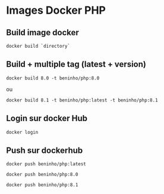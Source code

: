 # Images Docker PHP

## Build image docker
```
docker build `directory`
```

## Build + multiple tag (latest + version)
```
docker build 8.0 -t beninho/php:8.0
```
ou
```
docker build 8.1 -t beninho/php:latest -t beninho/php:8.1
```

## Login sur docker Hub
```
docker login
```

## Push sur dockerhub
```
docker push beninho/php:latest
```
```
docker push beninho/php:8.0
```
```
docker push beninho/php:8.1
```
